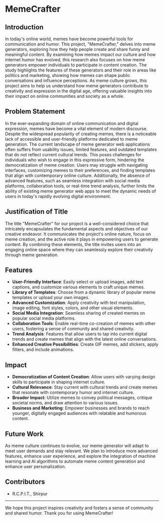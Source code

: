 # MemeCrafter

## Introduction

In today's online world, memes have become powerful tools for communication and humor. This project, "MemeCrafter," delves into meme generators, exploring how they help people create and share funny and meaningful content. By examining how memes impact our culture and how internet humor has evolved, this research also focuses on how meme generators empower individuals to participate in content creation. The study highlights the features of these generators and their role in areas like politics and marketing, showing how memes can shape public conversations and influence perceptions. As meme culture grows, this project aims to help us understand how meme generators contribute to creativity and expression in the digital age, offering valuable insights into their impact on online communities and society as a whole.

## Problem Statement

In the ever-expanding domain of online communication and digital expression, memes have become a vital element of modern discourse. Despite the widespread popularity of creating memes, there is a noticeable lack of accessible and user-friendly platforms dedicated to meme generation. The current landscape of meme generator web applications often suffers from usability issues, limited features, and outdated templates that do not reflect current cultural trends. This poses challenges for individuals who wish to engage in this expressive form, hindering the democratization of meme creation. Users may struggle with navigating interfaces, customizing memes to their preferences, and finding templates that align with contemporary online culture. Additionally, the absence of advanced features, such as seamless integration with social media platforms, collaboration tools, or real-time trend analysis, further limits the ability of existing meme generator web apps to meet the dynamic needs of users in today's rapidly evolving digital environment.

## Justification of Title

The title "MemeCrafter" for our project is a well-considered choice that intricately encapsulates the fundamental aspects and objectives of our creative endeavor. It communicates the project's online nature, focus on meme creation, and the active role it plays in empowering users to generate content. By combining these elements, the title invites users into an engaging online space where they can seamlessly explore their creativity through meme generation.

## Features

- **User-Friendly Interface**: Easily select or upload images, add text captions, and customize various elements to craft unique memes.
- **Library of Templates**: Choose from a dynamic library of popular meme templates or upload your own images.
- **Advanced Customization**: Apply creativity with text manipulation, image editing, font styles, colors, and other visual elements.
- **Social Media Integration**: Seamless sharing of created memes on popular social media platforms.
- **Collaboration Tools**: Enable real-time co-creation of memes with other users, fostering a sense of community and shared creativity.
- **Trend Analysis**: Features that allow users to tap into current digital trends and create memes that align with the latest online conversations.
- **Enhanced Creative Possibilities**: Create GIF memes, add stickers, apply filters, and include animations.

## Impact

- **Democratization of Content Creation**: Allow users with varying design skills to participate in shaping internet culture.
- **Cultural Relevance**: Stay current with cultural trends and create memes that resonate with contemporary humor and internet culture.
- **Broader Impact**: Utilize memes to convey political messages, critique societal norms, and draw attention to various issues.
- **Business and Marketing**: Empower businesses and brands to reach younger, digitally engaged audiences with relatable and humorous content.

## Future Work

As meme culture continues to evolve, our meme generator will adapt to meet user demands and stay relevant. We plan to introduce more advanced features, enhance user experience, and explore the integration of machine learning and AI algorithms to automate meme content generation and enhance user personalization.

## Contributors

- R.C.P.I.T., Shirpur
---

We hope this project inspires creativity and fosters a sense of community and shared humor. Thank you for using MemeCrafter!
